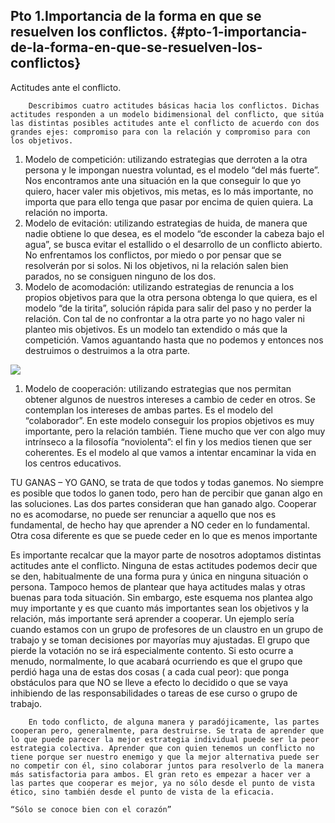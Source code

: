 ## Pto 1.Importancia de la forma en que se resuelven los conflictos. {#pto-1-importancia-de-la-forma-en-que-se-resuelven-los-conflictos}

 Actitudes ante el conflicto.

        Describimos cuatro actitudes básicas hacia los conflictos. Dichas actitudes responden a un modelo bidimensional del conflicto, que sitúa las distintas posibles actitudes ante el conflicto de acuerdo con dos grandes ejes: compromiso para con la relación y compromiso para con los objetivos.

1.  Modelo de competición: utilizando estrategias que derroten a la otra persona y le impongan nuestra voluntad, es el modelo “del más fuerte”. Nos encontramos ante una situación en la que conseguir lo que yo quiero, hacer valer mis objetivos, mis metas, es lo más importante, no importa que para ello tenga que pasar por encima de quien quiera. La relación no importa.
2.  Modelo de evitación: utilizando estrategias de huida, de manera que nadie obtiene lo que desea, es el modelo “de esconder la cabeza bajo el agua”, se busca evitar el estallido o el desarrollo de un conflicto abierto. No enfrentamos los conflictos, por miedo o por pensar que se resolverán por si solos. Ni los objetivos, ni la relación salen bien parados, no se consiguen ninguno de los dos.
3.  Modelo de acomodación: utilizando estrategias de renuncia a los propios objetivos para que la otra persona obtenga lo que quiera, es el modelo “de la tirita”, solución rápida para salir del paso y no perder la relación. Con tal de no confrontar a la otra parte yo no hago valer ni planteo mis objetivos. Es un modelo tan extendido o más que la competición. Vamos aguantando hasta que no podemos y entonces nos destruimos o destruimos a la otra parte.

![](images/image5.png)

1.  Modelo de cooperación: utilizando estrategias que nos permitan obtener algunos de nuestros intereses a cambio de ceder en otros. Se contemplan los intereses de ambas partes. Es el modelo del “colaborador”. En este modelo conseguir los propios objetivos es muy importante, pero la relación también. Tiene mucho que ver con algo muy intrínseco a la filosofía “noviolenta”: el fin y los medios tienen que ser coherentes. Es el modelo al que vamos a intentar encaminar la vida en los centros educativos.

TU GANAS – YO GANO, se trata de que todos y todas ganemos. No siempre es posible que todos lo ganen todo, pero han de percibir que ganan algo en las soluciones. Las dos partes consideran que han ganado algo. Cooperar no es acomodarse, no puede ser renunciar a aquello que nos es fundamental, de hecho hay que aprender a NO ceder en lo fundamental. Otra cosa diferente es que se puede ceder en lo que es menos importante

Es importante recalcar que la mayor parte de nosotros adoptamos distintas actitudes ante el conflicto. Ninguna de estas actitudes podemos decir que se den, habitualmente de una forma pura y única en ninguna situación o persona. Tampoco hemos de plantear que haya actitudes malas y otras buenas para toda situación. Sin embargo, este esquema nos plantea algo muy importante y es que cuanto más importantes sean los objetivos y la relación, más importante será aprender a cooperar. Un ejemplo sería cuando estamos con un grupo de profesores de un claustro en un grupo de trabajo y se toman decisiones por mayorías muy ajustadas. El grupo que pierde la votación no se irá especialmente contento. Si esto ocurre a menudo, normalmente, lo que acabará ocurriendo es que el grupo que perdió haga una de estas dos cosas ( a cada cual peor): que ponga obstáculos para que NO se lleve a efecto lo decidido o que se vaya inhibiendo de las responsabilidades o tareas de ese curso o grupo de trabajo.        

        En todo conflicto, de alguna manera y paradójicamente, las partes cooperan pero, generalmente, para destruirse. Se trata de aprender que lo que puede parecer la mejor estrategia individual puede ser la peor estrategia colectiva. Aprender que con quien tenemos un conflicto no tiene porque ser nuestro enemigo y que la mejor alternativa puede ser no competir con él, sino colaborar juntos para resolverlo de la manera más satisfactoria para ambos. El gran reto es empezar a hacer ver a las partes que cooperar es mejor, ya no sólo desde el punto de vista ético, sino también desde el punto de vista de la eficacia.

    “Sólo se conoce bien con el corazón”